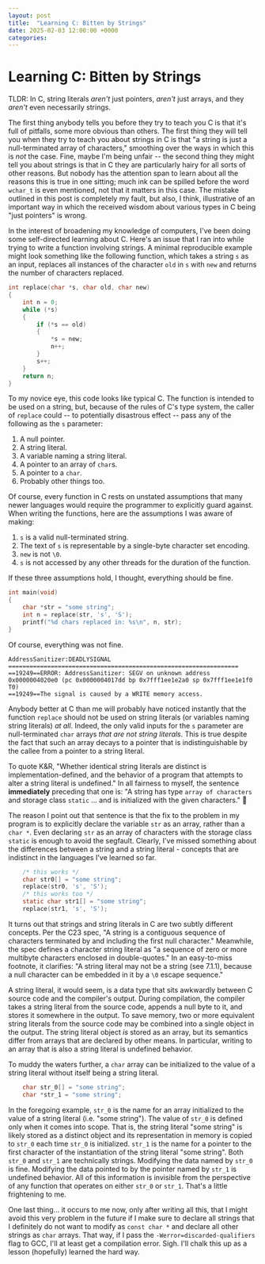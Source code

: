 ```yaml
---
layout: post
title:  "Learning C: Bitten by Strings"
date: 2025-02-03 12:00:00 +0000
categories:
---
```

# Learning C: Bitten by Strings
TLDR: In C, string literals *aren't* just pointers, *aren't* just arrays, and they *aren't* even necessarily strings.

The first thing anybody tells you before they try to teach you C is that it's full of pitfalls, some more obvious than others. The first thing they will tell you when they try to teach you about strings in C is that "a string is just a null-terminated array of characters," smoothing over the ways in which this is *not* the case. Fine, maybe I'm being unfair -- the second thing they might tell you about strings is that in C they are particularly hairy for all sorts of other reasons. But nobody has the attention span to learn about all the reasons this is true in one sitting; much ink can be spilled before the word `wchar_t` is even mentioned, not that it matters in this case. The mistake outlined in this post is completely my fault, but also, I think, illustrative of an important way in which the received wisdom about various types in C being "just pointers" is wrong.

In the interest of broadening my knowledge of computers, I've been doing some self-directed learning about C. Here's an issue that I ran into while trying to write a function involving strings. A minimal reproducible example might look something like the following function, which takes a string `s` as an input, replaces all instances of the character `old` in `s` with `new` and returns the number of characters replaced.

```C
int replace(char *s, char old, char new)
{
    int n = 0;
    while (*s)
    {
        if (*s == old)
        {
            *s = new;
            n++;
        }  
        s++;
    }
    return n;
}
```

To my novice eye, this code looks like typical C. The function is intended to be used on a string, but, because of the rules of C's type system, the caller of `replace` could -- to potentially disastrous effect -- pass any of the following as the `s` parameter:

1. A null pointer.
2. A string literal.
3. A variable naming a string literal.
4. A pointer to an array of `char`s.
5. A pointer to a `char`.
6. Probably other things too.
   
Of course, every function in C rests on unstated assumptions that many newer languages would require the programmer to explicitly guard against. When writing the functions, here are the assumptions I was aware of making:

1. `s` is a valid null-terminated string.
2. The text of `s` is representable by a single-byte character set encoding.
3. `new` is not `\0`.
4. `s` is not accessed by any other threads for the duration of the function.
   
If these three assumptions hold, I thought, everything should be fine.

```C
int main(void)
{
    char *str = "some string";
    int n = replace(str, 's', 'S');
    printf("%d chars replaced in: %s\n", n, str);
}
```

Of course, everything was not fine.

```
AddressSanitizer:DEADLYSIGNAL
=================================================================
==19249==ERROR: AddressSanitizer: SEGV on unknown address 0x0000004020e0 (pc 0x0000004017dd bp 0x7fff1ee1e2a0 sp 0x7fff1ee1e1f0 T0)
==19249==The signal is caused by a WRITE memory access.
```

Anybody better at C than me will probably have noticed instantly that the function `replace` should not be used on string literals (or variables naming string literals) *at all*. Indeed, the only valid inputs for the `s` parameter are null-terminated `char` arrays *that are not string literals*. This is true despite the fact that such an array decays to a pointer that is indistinguishable by the callee from a pointer to a string literal. 

To quote K&R, "Whether identical string literals are distinct is implementation-defined, and the behavior of a program that attempts to alter a string literal is undefined." In all fairness to myself, the sentence **immediately** preceding that one is: "A string has type `array of characters` and storage class `static` ... and is initialized with the given characters." 🤪

The reason I point out that sentence is that the fix to the problem in my program is to explicitly declare the variable `str` as an array, rather than a `char *`. Even declaring `str` as an array of characters with the storage class `static` is enough to avoid the segfault. Clearly, I've missed something about the differences between a string and a string literal - concepts that are indistinct in the languages I've learned so far.

```C
    /* this works */
    char str0[] = "some string";
    replace(str0, 's', 'S');
    /* this works too */
    static char str1[] = "some string";
    replace(str1, 's', 'S');
```

It turns out that strings and string literals in C are two subtly different concepts. Per the C23 spec, "A string is a contiguous sequence of characters terminated by and including the first null character." Meanwhile, the spec defines a character string literal as "a sequence of zero or more multibyte characters enclosed in double-quotes." In an easy-to-miss footnote, it clarifies: "A string literal may not be a string (see 7.1.1), because a null character can be embedded in it by a `\0` escape sequence."

A string literal, it would seem, is a data type that sits awkwardly between C source code and the compiler's output. During compilation, the compiler takes a string literal from the source code, appends a null byte to it, and stores it somewhere in the output. To save memory, two or more equivalent string literals from the source code may be combined into a single object in the output. The string literal object *is* stored as an array, but its semantics differ from arrays that are declared by other means. In particular, writing to an array that is also a string literal is undefined behavior.

To muddy the waters further, a `char` array can be initialized to the value of a string literal without itself being a string literal.

```C
    char str_0[] = "some string";
    char *str_1 = "some string";
```

In the foregoing example, `str_0` is the name for an array initialized to the value of a string literal (i.e. "some string"). The value of `str_0` is defined only when it comes into scope. That is, the string literal "some string" is likely stored as a distinct object and its representation in memory is copied to `str_0` each time `str_0` is initialized. `str_1` is the name for a pointer to the first character of the instantiation of the string literal "some string". Both `str_0` and `str_1` are technically strings. Modifying the data named by `str_0` is fine. Modifying the data pointed to by the pointer named by `str_1` is undefined behavior. All of this information is invisible from the perspective of any function that operates on either `str_0` or `str_1`. That's a little frightening to me.

One last thing... it occurs to me now, only after writing all this, that I might avoid this very problem in the future if I make sure to declare all strings that I definitely do not want to modify as `const char *` and declare all other strings as `char` arrays. That way, if I pass the `-Werror=discarded-qualifiers` flag to GCC, I'll at least get a compilation error. Sigh. I'll chalk this up as a lesson (hopefully) learned the hard way.

